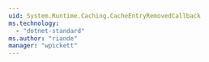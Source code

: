 ```yaml
---
uid: System.Runtime.Caching.CacheEntryRemovedCallback
ms.technology: 
  - "dotnet-standard"
ms.author: "riande"
manager: "wpickett"
---
```

